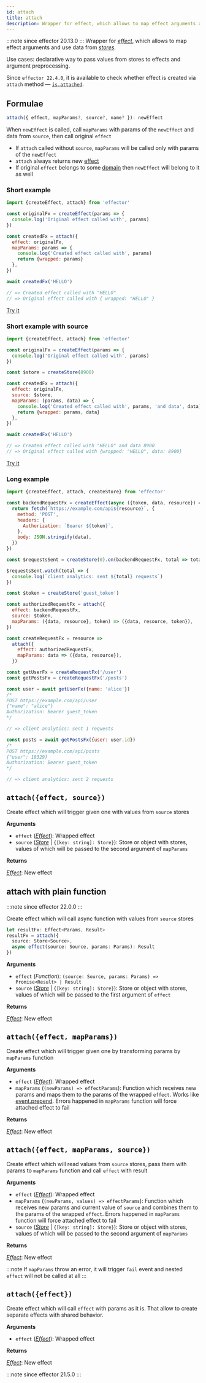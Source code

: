 ```yaml
---
id: attach
title: attach
description: Wrapper for effect, which allows to map effect arguments and use data from stores.
---
```


:::note since
effector 20.13.0
:::
Wrapper for [_effect_](docs/api/effector/Effect.md), which allows to map effect arguments and use data from [_stores_](docs/api/effector/Store.md).

Use cases: declarative way to pass values from stores to effects and argument preprocessing.

Since `effector 22.4.0`, it is available to check whether effect is created via `attach` method — [`is.attached`](docs/api/effector/is.md#isattachedvalue).

## Formulae

```ts
attach({ effect, mapParams?, source?, name? }): newEffect
```

When `newEffect` is called, call `mapParams` with params of the `newEffect` and data from `source`, then call original `effect`

- If `attach` called without `source`, `mapParams` will be called only with params of the `newEffect`
- `attach` always returns new [effect](docs/api/effector/Effect.md)
- If original `effect` belongs to some [domain](docs/api/effector/Domain.md) then `newEffect` will belong to it as well

### Short example

```js
import {createEffect, attach} from 'effector'

const originalFx = createEffect(params => {
  console.log('Original effect called with', params)
})

const createdFx = attach({
  effect: originalFx,
  mapParams: params => {
    console.log('Created effect called with', params)
    return {wrapped: params}
  },
})

await createdFx('HELLO')

// => Created effect called with "HELLO"
// => Original effect called with { wrapped: "HELLO" }
```

[Try it](https://share.effector.dev/MpAfRBRi)

### Short example with source

```js
import {createEffect, attach} from 'effector'

const originalFx = createEffect(params => {
  console.log('Original effect called with', params)
})

const $store = createStore(8900)

const createdFx = attach({
  effect: originalFx,
  source: $store,
  mapParams: (params, data) => {
    console.log('Created effect called with', params, 'and data', data)
    return {wrapped: params, data}
  },
})

await createdFx('HELLO')

// => Created effect called with "HELLO" and data 8900
// => Original effect called with {wrapped: "HELLO", data: 8900}
```

[Try it](https://share.effector.dev/3y20Z4I3)

### Long example

```js
import {createEffect, attach, createStore} from 'effector'

const backendRequestFx = createEffect(async ({token, data, resource}) => {
  return fetch(`https://example.com/api${resource}`, {
    method: 'POST',
    headers: {
      Authorization: `Bearer ${token}`,
    },
    body: JSON.stringify(data),
  })
})

const $requestsSent = createStore(0).on(backendRequestFx, total => total + 1)

$requestsSent.watch(total => {
  console.log(`client analytics: sent ${total} requests`)
})

const $token = createStore('guest_token')

const authorizedRequestFx = attach({
  effect: backendRequestFx,
  source: $token,
  mapParams: ({data, resource}, token) => ({data, resource, token}),
})

const createRequestFx = resource =>
  attach({
    effect: authorizedRequestFx,
    mapParams: data => ({data, resource}),
  })

const getUserFx = createRequestFx('/user')
const getPostsFx = createRequestFx('/posts')

const user = await getUserFx({name: 'alice'})
/*
POST https://example.com/api/user
{"name": "alice"}
Authorization: Bearer guest_token
*/

// => client analytics: sent 1 requests

const posts = await getPostsFx({user: user.id})
/*
POST https://example.com/api/posts
{"user": 18329}
Authorization: Bearer guest_token
*/

// => client analytics: sent 2 requests
```

## `attach({effect, source})`

Create effect which will trigger given one with values from `source` stores

**Arguments**

- `effect` ([_Effect_](docs/api/effector/Effect.md)): Wrapped effect
- `source` ([_Store_](docs/api/effector/Store.md) | `{[key: string]: Store}`): Store or object with stores, values of which will be passed to the second argument of `mapParams`

**Returns**

[_Effect_](docs/api/effector/Effect.md): New effect

## attach with plain function

:::note since
effector 22.0.0
:::

Create effect which will call async function with values from `source` stores

```ts
let resultFx: Effect<Params, Result>
resultFx = attach({
  source: Store<Source>,
  async effect(source: Source, params: Params): Result
})
```

**Arguments**

- `effect` (_Function_): `(source: Source, params: Params) => Promise<Result> | Result`
- `source` ([_Store_](docs/api/effector/Store.md) | `{[key: string]: Store}`): Store or object with stores, values of which will be passed to the first argument of `effect`

**Returns**

[_Effect_](docs/api/effector/Effect.md): New effect

## `attach({effect, mapParams})`

Create effect which will trigger given one by transforming params by `mapParams` function

**Arguments**

- `effect` ([_Effect_](docs/api/effector/Effect.md)): Wrapped effect
- `mapParams` (`(newParams) => effectParams`): Function which receives new params and maps them to the params of the wrapped `effect`. Works like [event.prepend](docs/api/effector/Event.md#prependfn). Errors happened in `mapParams` function will force attached effect to fail

**Returns**

[_Effect_](docs/api/effector/Effect.md): New effect

## `attach({effect, mapParams, source})`

Create effect which will read values from `source` stores, pass them with params to `mapParams` function and call `effect` with result

**Arguments**

- `effect` ([_Effect_](docs/api/effector/Effect.md)): Wrapped effect
- `mapParams` (`(newParams, values) => effectParams`): Function which receives new params and current value of `source` and combines them to the params of the wrapped `effect`. Errors happened in `mapParams` function will force attached effect to fail
- `source` ([_Store_](docs/api/effector/Store.md) | `{[key: string]: Store}`): Store or object with stores, values of which will be passed to the second argument of `mapParams`

**Returns**

[_Effect_](docs/api/effector/Effect.md): New effect

:::note
If `mapParams` throw an error, it will trigger `fail` event and nested `effect` will not be called at all
:::

## `attach({effect})`

Create effect which will call `effect` with params as it is. That allow to create separate effects with shared behavior.

**Arguments**

- `effect` ([_Effect_](docs/api/effector/Effect.md)): Wrapped effect

**Returns**

[_Effect_](docs/api/effector/Effect.md): New effect

:::note since
effector 21.5.0
:::
